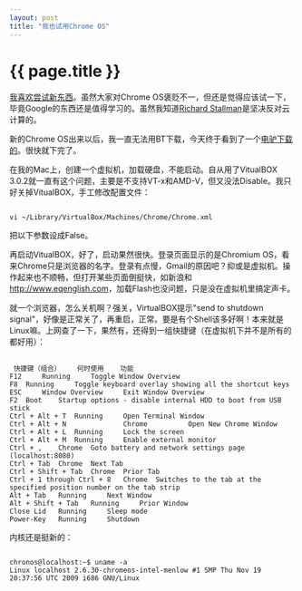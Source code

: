 ```yaml
---
layout: post
title: "我也试用Chrome OS"
---
```


# {{ page.title }}

[我喜欢尝试新东西](/past/2009/11/25/just-because-you-can-do-something-doesnt-mean-you-should/)。虽然大家对Chrome OS褒贬不一，但还是觉得应该试一下，毕竟Google的东西还是值得学习的。虽然我知道[Richard Stallman](http://stallman.org/)是坚决反对云计算的。

新的Chrome OS出来以后，我一直无法用BT下载，今天终于看到了一个[电驴下载的](http://linux.cn/home/space-2-do-thread-id-1471.html)。很快就下完了。

在我的Mac上，创建一个虚拟机，加载硬盘，不能启动。自从用了VitualBOX 3.0.2就一直有这个问题，主要是不支持VT-x和AMD-V，但又没法Disable。我只好关掉VitualBOX，手工修改配置文件：

<code>
vi ~/Library/VirtualBox/Machines/Chrome/Chrome.xml 
</code>

把以下参数设成False。
<code>
        <HardwareVirtEx enabled="false"/>
</code>

再启动VitualBOX，好了，启动果然很快。登录页面显示的是Chromium OS，看来Chrome只是浏览器的名字。登录有点慢，Gmail的原因吧？抑或是虚拟机。操作起来也不顺畅，但打开某些页面倒挺快，如新浪和<http://www.eqenglish.com>，加载Flash也没问题，只是没在虚拟机里搞定声卡。

就一个浏览器，怎么关机啊？强关，VirtualBOX提示"send to shutdown signal"，好像是正常关了，再重启，正常。要是有个Shell该多好啊！本来就是Linux嘛。上网查了一下，果然有，还得到一组快捷键（在虚拟机下并不是所有的都好用）：

<code>
 快捷键（组合）  	何时使用  	功能
F12 	Running 	Toggle Window Overview
F8 	Running 	Toggle keyboard overlay showing all the shortcut keys
ESC 	Window Overview 	Exit Window Overview
F2 	Boot 	Startup options - disable internal HDD to boot from USB stick
Ctrl + Alt + T 	Running 	Open Terminal Window
Ctrl + Alt + N            	Chrome        	Open New Chrome Window
Ctrl + Alt + L 	Running 	Lock the screen
Ctrl + Alt + M 	Running 	Enable external monitor
Ctrl + , 	Chrome 	Goto battery and network settings page (localhost:8080)
Ctrl + Tab 	Chrome 	Next Tab
Ctrl + Shift + Tab 	Chrome 	Prior Tab
Ctrl + 1 through Ctrl + 8 	Chrome 	Switches to the tab at the specified position number on the tab strip
Alt + Tab 	Running 	Next Window
Alt + Shift + Tab 	Running 	Prior Window
Close Lid 	Running 	Sleep mode
Power-Key 	Running 	Shutdown
</code>

内核还是挺新的：

<code>
chronos@localhost:~$ uname -a
Linux localhost 2.6.30-chromeos-intel-menlow #1 SMP Thu Nov 19 20:37:56 UTC 2009 i686 GNU/Linux
</code>

